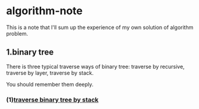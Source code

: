 # algorithm-note
This is a note that I'll sum up the experience of my own solution of algorithm problem.

## 1.binary tree

There is three typical traverse ways of binary tree: traverse by recursive, traverse by layer, traverse by stack.

You should remember them deeply.

### (1)[traverse binary tree by stack](./binary-tree/traverse.md)

### 



